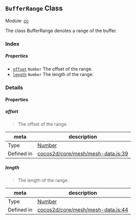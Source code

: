 ## `BufferRange` Class



Module: [cc](../modules/cc.md)


The class BufferRange denotes a range of the buffer.



### Index

##### Properties

  - [`offset`](#offset) `Number` The offset of the range.
  - [`length`](#length) `Number` The length of the range.





### Details


#### Properties


##### offset

> The offset of the range.

| meta | description |
|------|-------------|
| Type | <a href="https://developer.mozilla.org/en/JavaScript/Reference/Global_Objects/Number" class="crosslink external" target="_blank">Number</a> |
| Defined in | [cocos2d/core/mesh/mesh-data.js:39](https://github.com/cocos-creator/engine/blob/efe6330ab64803299d3b7fecde039ffed2d9e696/cocos2d/core/mesh/mesh-data.js#L39) |



##### length

> The length of the range.

| meta | description |
|------|-------------|
| Type | <a href="https://developer.mozilla.org/en/JavaScript/Reference/Global_Objects/Number" class="crosslink external" target="_blank">Number</a> |
| Defined in | [cocos2d/core/mesh/mesh-data.js:44](https://github.com/cocos-creator/engine/blob/efe6330ab64803299d3b7fecde039ffed2d9e696/cocos2d/core/mesh/mesh-data.js#L44) |






